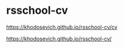 # rsschool-cv
https://khodosevich.github.io/rsschool-cv/cv

https://khodosevich.github.io/rsschool-cv/
